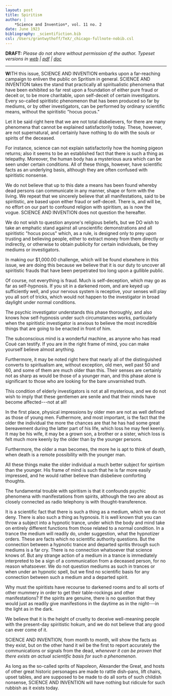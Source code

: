 ```yaml
---
layout: post
title: Spiritism
author: |
    *Science and Invention*, vol. 11 no. 2
date: June 1923
bibliography: _scientifiction.bib
csl: /Users/grantwythoff/TeX/_chicago-fullnote-nobib.csl
---
```


**DRAFT:** *Please do not share without permission of the author. Typeset versions in  [web](http://gernsback.wythoff.net/192306_spiritism.html) \| [pdf](https://github.com/gwijthoff/perversity_of_things/blob/gh-pages/typeset_drafts/192306_spiritism.pdf?raw=true) \| [doc](https://github.com/gwijthoff/perversity_of_things/blob/gh-pages/typeset_drafts/192306_spiritism.docx)*

* * * * * * * * 

**W**ITH this issue, SCIENCE AND INVENTION embarks upon a far-reaching campaign to enliven the public on Spritism in general.  SCIENCE AND INVENTION takes the stand that practically all spiritualistic phenomena that have been exhibited so far rest upon a foundation of either pure fraud or deceit or, to be more charitable, upon self-deceit of certain investigators.  Every so-called spiritistic phenomenon that has been produced so far by mediums, or by other investigators, can be performed by ordinary scientific means, without the spiritistic "hocus pocus."

Let it be said right here that we are not total disbelievers, for there are many phenomena that cannot be explained satisfactorily today.  These, however, are not supernatural, and certainly have nothing to do with the souls or spirits of the deceased.

For instance, science can not explain satisfactorily how the homing pigeon returns; also it seems to be an established fact that there is such a thing as telepathy.  Moreover, the human body has a mysterious aura which can be seen under certain conditions.  All of these things, however, have scientific facts as an underlying basis, although they are often confused with spiritistic nonsense.

We do not believe that up to this date a means has been found whereby dead persons can communicate in any manner, shape or form with the living.  We repeat that we sincerely believe that all manifestations, said to be spiritistic, are based upon either fraud or self-deceit.  There is, and will be, no effort on our part to confound religion with spiritism, as is now the vogue.  SCIENCE AND INVENTION does not question the hereafter.

We do not wish to question anyone's religious beliefs, but we DO wish to take an emphatic stand against all unscientific demonstrations and all spiritistic "hocus pocus" which, as a rule, is designed only to prey upon trusting and believing people, either to extract money from them directly or indirectly, or otherwise to obtain publicity for certain individuals, be they mediums or investigators.

In making our \$1,000.00 challenge, which will be found elsewhere in this issue, we are doing this because we believe that it is our duty to uncover all spiritistic frauds that have been perpetrated too long upon a gullible public.

Of course, not everything is fraud.  Much is self-deception, which may go as far as self-hypnosis.  If you sit in a darkened room, and are keyed up sufficiently well, and your nervous system is receptive, your senses will play you all sort of tricks, which would not happen to the investigator in broad daylight under normal conditions.

The psychic investigator understands this phase thoroughly, and also knows how self-hypnosis under such circumstances works, particularly when the spiritistic investigator is anxious to believe the most incredible things that are going to be enacted in front of him.

The subconscious mind is a wonderful machine, as anyone who has read Coué can testify.  If you are in the right frame of mind, you can make yourself believe almost anything.

Furthermore, it may be noted right here that nearly all of the distinguished converts to spiritualism are, without exception, old men, well past 50 and 60, and some of them are much older than this.  Their senses are certainly not as sharp as would be those of a younger man, and this phase alone is significant to those who are looking for the bare unvarnished truth.

This condition of elderly investigators is not at all mysterious, and we do not wish to imply that these gentlemen are senile and that their minds have become affected---not at all!

In the first place, physical impressions by older men are not as well defined as those of young men.  Futhermore, and most important, is the fact that the older the individual the more the chances are that he has had some great bereavement during the latter part of his life, which loss he may feel keenly.  It may be his wife, it may be a grown son, a brother or a sister, which loss is felt much more keenly by the older than by the younger persons.

Furthermore, the older a man becomes, the more he is apt to think of death, when death is a remote possibility with the younger man.

All these things make the older individual a much better subject for spirtism than the younger.  His frame of mind is such that he is far more easily impressed, and he would rather believe than disbelieve comforting thoughts.

The fundamental trouble with spiritism is that it confounds psychic phenomena with manifestations from spirits, although the two are about as closely connected as radio telephony is with thought-transference.

It is a scientific fact that there is such a thing as a medium, which we do not deny.  There is also such a thing as hypnosis.  It is well known that you can throw a subject into a hypnotic trance, under which the body and mind take on entirely different functions from those related to a normal condition.  In a trance the medium will readily do, under suggestion, what the hypnotizer orders.  These are facts which no scientific authority questions.  But the connection between a hypnotic trance and departed spritis through such mediums is a far cry.  There is no connection whatsoever that science knows of.  But any strange action of a medium in a trance is immediately interpreted to be a sign of a communication from a deceased person, for no reason whatsoever.  We do not question mediums as such in trances or when under an hypnotic spell, but we find no scientific basis for any connection between such a medium and a departed spirit.

Why must the spiritists have recourse to darkened rooms and to all sorts of other mummery in order to get their table-rockings and other manifestations?  If the spirits are genuine, there is no question that they would just as readily give manifestions in the daytime as in the night---in the light as in the dark.

We believe that it is the height of cruelty to deceive well-meaning people with the present-day spiritistic hokum, and we do not believe that any good can ever come of it.

SCIENCE AND INVENTION, from month to month, will show the facts as they exist, but on the other hand it wil be the first to report accurately the communications or signals from the dead, *whenever it can be proven that there exists an actual scientific basis for such a phenomenon.*

As long as the so-called sprits of Napoleon, Alexander the Great, and hosts of other great historic personages are made to rattle dish-pans, lift chairs, upset tables, and are supposed to be made to do all sorts of such childish nonsense, SCIENCE AND INVENTION will have nothing but ridicule for such rubbish as it exists today.